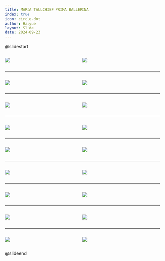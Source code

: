 ```yaml
---
title: MARIA TALLCHIEF PRIMA BALLERINA
index: true
icon: circle-dot
author: Haiyue
layout: Slide
date: 2024-09-23
---
```

 
@slidestart

<div style="display:flex">
<div style="flex:1">

![](https://raw.githubusercontent.com/yclord/reading/refs/heads/master/english/Level-R/MARIA%20TALLCHIEF%20PRIMA%20BALLERINA/001.webp)
</div>
<div style="flex:1">

![](https://raw.githubusercontent.com/yclord/reading/refs/heads/master/english/Level-R/MARIA%20TALLCHIEF%20PRIMA%20BALLERINA/002.webp)
</div>
</div>

---

<div style="display:flex">
<div style="flex:1">

![](https://raw.githubusercontent.com/yclord/reading/refs/heads/master/english/Level-R/MARIA%20TALLCHIEF%20PRIMA%20BALLERINA/003.webp)
</div>
<div style="flex:1">

![](https://raw.githubusercontent.com/yclord/reading/refs/heads/master/english/Level-R/MARIA%20TALLCHIEF%20PRIMA%20BALLERINA/004.webp)
</div>
</div>

---

<div style="display:flex">
<div style="flex:1">

![](https://raw.githubusercontent.com/yclord/reading/refs/heads/master/english/Level-R/MARIA%20TALLCHIEF%20PRIMA%20BALLERINA/005.webp)
</div>
<div style="flex:1">

![](https://raw.githubusercontent.com/yclord/reading/refs/heads/master/english/Level-R/MARIA%20TALLCHIEF%20PRIMA%20BALLERINA/006.webp)
</div>
</div>

---

<div style="display:flex">
<div style="flex:1">

![](https://raw.githubusercontent.com/yclord/reading/refs/heads/master/english/Level-R/MARIA%20TALLCHIEF%20PRIMA%20BALLERINA/007.webp)
</div>
<div style="flex:1">

![](https://raw.githubusercontent.com/yclord/reading/refs/heads/master/english/Level-R/MARIA%20TALLCHIEF%20PRIMA%20BALLERINA/008.webp)
</div>
</div>

---

<div style="display:flex">
<div style="flex:1">

![](https://raw.githubusercontent.com/yclord/reading/refs/heads/master/english/Level-R/MARIA%20TALLCHIEF%20PRIMA%20BALLERINA/009.webp)
</div>
<div style="flex:1">

![](https://raw.githubusercontent.com/yclord/reading/refs/heads/master/english/Level-R/MARIA%20TALLCHIEF%20PRIMA%20BALLERINA/010.webp)
</div>
</div>

---

<div style="display:flex">
<div style="flex:1">

![](https://raw.githubusercontent.com/yclord/reading/refs/heads/master/english/Level-R/MARIA%20TALLCHIEF%20PRIMA%20BALLERINA/011.webp)
</div>
<div style="flex:1">

![](https://raw.githubusercontent.com/yclord/reading/refs/heads/master/english/Level-R/MARIA%20TALLCHIEF%20PRIMA%20BALLERINA/012.webp)
</div>
</div>

---

<div style="display:flex">
<div style="flex:1">

![](https://raw.githubusercontent.com/yclord/reading/refs/heads/master/english/Level-R/MARIA%20TALLCHIEF%20PRIMA%20BALLERINA/013.webp)
</div>
<div style="flex:1">

![](https://raw.githubusercontent.com/yclord/reading/refs/heads/master/english/Level-R/MARIA%20TALLCHIEF%20PRIMA%20BALLERINA/014.webp)
</div>
</div>

---

<div style="display:flex">
<div style="flex:1">

![](https://raw.githubusercontent.com/yclord/reading/refs/heads/master/english/Level-R/MARIA%20TALLCHIEF%20PRIMA%20BALLERINA/015.webp)
</div>
<div style="flex:1">

![](https://raw.githubusercontent.com/yclord/reading/refs/heads/master/english/Level-R/MARIA%20TALLCHIEF%20PRIMA%20BALLERINA/016.webp)
</div>
</div>

---

<div style="display:flex">
<div style="flex:1">

![](https://raw.githubusercontent.com/yclord/reading/refs/heads/master/english/Level-R/MARIA%20TALLCHIEF%20PRIMA%20BALLERINA/017.webp)
</div>
<div style="flex:1">

![](https://raw.githubusercontent.com/yclord/reading/refs/heads/master/english/Level-R/MARIA%20TALLCHIEF%20PRIMA%20BALLERINA/018.webp)
</div>
</div>

@slideend